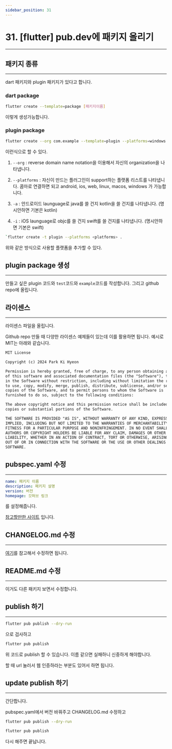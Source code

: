 ```yaml
---
sidebar_position: 31
---
```


# 31. [flutter] pub.dev에 패키지 올리기
---

## 패키지 종류
---

dart 패키지와 plugin 패키지가 있다고 합니다.

### dart package

```bash
flutter create --template=package [패키지이름]
```

이렇게 생성가능합니다.

### plugin package

```bash
flutter create --org com.example --template=plugin --platforms=windows [패키지이름]
```

이런식으로 할 수 있다.

1) `--org` : reverse domain name notation을 이용해서 자신의 organization을 나타냅니다.

2) `--platforms` : 자신이 만드는 플러그인이 support하는 플랫폼 리스트를 나타냅니다. 콤마로 연결하면 되고 android, ios, web, linux, macos, windows 가 가능합니다.

3) `-a` : 안드로이드 launguage로 java를 쓸 건지 kotlin을 쓸 건지를 나타냅니다. (명시안하면 기본은 kotlin)

4) `-i` : iOS launguage로 objc를 쓸 건지 swift를 쓸 건지를 나타냅니다. (명시안하면 기본은 swift)


```bash
`flutter create -t plugin --platforms <platforms> .
```

위와 같은 방식으로 사용할 플랫폼을 추가할 수 있다.

## plugin package 생성
---

만들고 싶은 plugin 코드와 `test`코드와 `example`코드를 작성합니다. 그리고 github repo에 올립니다.

## 라이센스
---

라이센스 파일을 올립니다.

Github repo 만들 때 다양한 라이센스 예제들이 있는데 이를 활용하면 됩니다. 예시로 MIT는 아래와 같습니다.

```markdown
MIT License

Copyright (c) 2024 Park Ki Hyeon

Permission is hereby granted, free of charge, to any person obtaining a copy
of this software and associated documentation files (the "Software"), to deal
in the Software without restriction, including without limitation the rights
to use, copy, modify, merge, publish, distribute, sublicense, and/or sell
copies of the Software, and to permit persons to whom the Software is
furnished to do so, subject to the following conditions:

The above copyright notice and this permission notice shall be included in all
copies or substantial portions of the Software.

THE SOFTWARE IS PROVIDED "AS IS", WITHOUT WARRANTY OF ANY KIND, EXPRESS OR
IMPLIED, INCLUDING BUT NOT LIMITED TO THE WARRANTIES OF MERCHANTABILITY,
FITNESS FOR A PARTICULAR PURPOSE AND NONINFRINGEMENT. IN NO EVENT SHALL THE
AUTHORS OR COPYRIGHT HOLDERS BE LIABLE FOR ANY CLAIM, DAMAGES OR OTHER
LIABILITY, WHETHER IN AN ACTION OF CONTRACT, TORT OR OTHERWISE, ARISING FROM,
OUT OF OR IN CONNECTION WITH THE SOFTWARE OR THE USE OR OTHER DEALINGS IN THE
SOFTWARE.
```

## pubspec.yaml 수정
---

```yaml
name: 패키지 이름
description: 패키지 설명
version: 버전
homepage: 깃허브 링크
```

를 설정해줍니다.

[참고할만한 사이트](https://www.kodeco.com/19421827-creating-and-publishing-a-flutter-package) 입니다.

## CHANGELOG.md 수정
---

[여기](https://raw.githubusercontent.com/EdsonBueno/infinite_scroll_pagination/master/CHANGELOG.md)를 참고해서 수정하면 됩니다.


## README.md 수정
---

이거도 다른 패키지 보면서 수정합니다.

## publish 하기
---

```bash
flutter pub publish --dry-run
```

으로 검사하고

```bash
flutter pub publish
```

위 코드로 publish 할 수 있습니다. 이름 같으면 실패하니 신중하게 해야합니다.

할 때 url 눌러서 웹 인증하라는 부분도 있어서 하면 됩니다.

## update publish 하기
---

간단합니다.

pubspec.yaml에서 버전 바꿔주고 CHANGELOG.md 수정하고 

```bash
flutter pub publish --dry-run
```

```bash
flutter pub publish
```

다시 해주면 끝납니다.